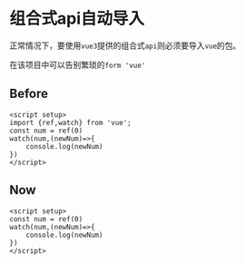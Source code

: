 # 组合式api自动导入
正常情况下，要使用`vue3`提供的组合式`api`则必须要导入`vue`的包。

在该项目中可以告别繁琐的`form 'vue'`

## Before
```vue
<script setup>
import {ref,watch} from 'vue';
const num = ref(0)
watch(num,(newNum)=>{
    console.log(newNum)
})
</script>
```
## Now
```vue
<script setup>
const num = ref(0)
watch(num,(newNum)=>{
    console.log(newNum)
})
</script>
```